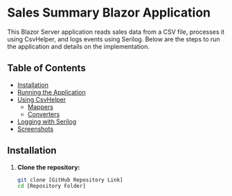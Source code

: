# Sales Summary Blazor Application

This Blazor Server application reads sales data from a CSV file, processes it using CsvHelper, and logs events using Serilog. Below are the steps to run the application and details on the implementation.

## Table of Contents

- [Installation](#installation)
- [Running the Application](#running-the-application)
- [Using CsvHelper](#using-csvhelper)
  - [Mappers](#mappers)
  - [Converters](#converters)
- [Logging with Serilog](#logging-with-serilog)
- [Screenshots](#screenshots)

## Installation

1. **Clone the repository:**
   ```bash
   git clone [GitHub Repository Link]
   cd [Repository Folder]
